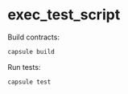# exec_test_script

Build contracts:

``` sh
capsule build
```

Run tests:

``` sh
capsule test
```
